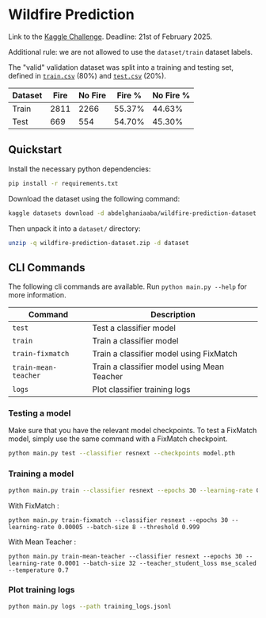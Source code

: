# Wildfire Prediction

Link to the [Kaggle Challenge](https://www.kaggle.com/datasets/abdelghaniaaba/wildfire-prediction-dataset).
Deadline: 21st of February 2025.

Additional rule: we are not allowed to use the `dataset/train` dataset labels.

The "valid" validation dataset was split into a training and testing set, defined in [`train.csv`](./train.csv) (80%) and [`test.csv`](./test.csv) (20%).

| Dataset | Fire | No Fire | Fire % | No Fire % |
| ------- | ---- | ------- | ------ | --------- |
| Train   | 2811 | 2266    | 55.37% | 44.63%    |
| Test    | 669  | 554     | 54.70% | 45.30%    |

## Quickstart

Install the necessary python dependencies:

```bash
pip install -r requirements.txt
```

Download the dataset using the following command:

```bash
kaggle datasets download -d abdelghaniaaba/wildfire-prediction-dataset
```

Then unpack it into a `dataset/` directory:

```bash
unzip -q wildfire-prediction-dataset.zip -d dataset
```

## CLI Commands

The following cli commands are available. Run `python main.py --help` for more information.

| Command | Description                   |
| ------- | ----------------------------- |
| `test`  | Test a classifier model       |
| `train` | Train a classifier model      |
| `train-fixmatch` | Train a classifier model using FixMatch | 
| `train-mean-teacher` | Train a classifier model using Mean Teacher |
| `logs`  | Plot classifier training logs |

### Testing a model

Make sure that you have the relevant model checkpoints.
To test a FixMatch model, simply use the same command with a FixMatch checkpoint.

```bash
python main.py test --classifier resnext --checkpoints model.pth
```

### Training a model

```bash
python main.py train --classifier resnext --epochs 30 --learning-rate 0.0001 --batch-size 8
```

With FixMatch :
```
python main.py train-fixmatch --classifier resnext --epochs 30 --learning-rate 0.00005 --batch-size 8 --threshold 0.999
```

With Mean Teacher :
```
python main.py train-mean-teacher --classifier resnext --epochs 30 --learning-rate 0.0001 --batch-size 32 --teacher_student_loss mse_scaled --temperature 0.7
```

### Plot training logs

```bash
python main.py logs --path training_logs.jsonl
```
